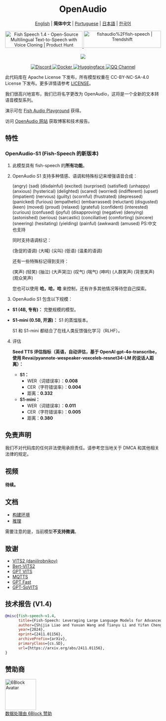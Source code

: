 <div align="center">
<h1>OpenAudio</h1>

[English](../README.md) | **简体中文** | [Portuguese](README.pt-BR.md) | [日本語](README.ja.md) | [한국어](README.ko.md) <br>

<a href="https://www.producthunt.com/posts/fish-speech-1-4?embed=true&utm_source=badge-featured&utm_medium=badge&utm_souce=badge-fish&#0045;speech&#0045;1&#0045;4" target="_blank">
    <img src="https://api.producthunt.com/widgets/embed-image/v1/featured.svg?post_id=488440&theme=light" alt="Fish&#0032;Speech&#0032;1&#0046;4 - Open&#0045;Source&#0032;Multilingual&#0032;Text&#0045;to&#0045;Speech&#0032;with&#0032;Voice&#0032;Cloning | Product Hunt" style="width: 250px; height: 54px;" width="250" height="54" />
</a>
<a href="https://trendshift.io/repositories/7014" target="_blank">
    <img src="https://trendshift.io/api/badge/repositories/7014" alt="fishaudio%2Ffish-speech | Trendshift" style="width: 250px; height: 55px;" width="250" height="55"/>
</a>
<br>
</div>
<br>

<div align="center">
    <img src="https://count.getloli.com/get/@fish-speech?theme=asoul" /><br>
</div>

<br>

<div align="center">
    <a target="_blank" href="https://discord.gg/Es5qTB9BcN">
        <img alt="Discord" src="https://img.shields.io/discord/1214047546020728892?color=%23738ADB&label=Discord&logo=discord&logoColor=white&style=flat-square"/>
    </a>
    <a target="_blank" href="https://hub.docker.com/r/fishaudio/fish-speech">
        <img alt="Docker" src="https://img.shields.io/docker/pulls/fishaudio/fish-speech?style=flat-square&logo=docker"/>
    </a>
    <a target="_blank" href="https://huggingface.co/spaces/fishaudio/fish-speech-1">
        <img alt="Huggingface" src="https://img.shields.io/badge/🤗%20-space%20demo-yellow"/>
    </a>
    <a target="_blank" href="https://pd.qq.com/s/bwxia254o">
      <img alt="QQ Channel" src="https://img.shields.io/badge/QQ-blue?logo=tencentqq">
    </a>
</div>

此代码库在 Apache License 下发布，所有模型权重在 CC-BY-NC-SA-4.0 License 下发布。更多详情请参考 [LICENSE](../LICENSE)。

我们很高兴地宣布，我们已将名字更改为 OpenAudio，这将是一个全新的文本转语音模型系列。

演示可在 [Fish Audio Playground](https://fish.audio) 获得。

访问 [OpenAudio 网站](https://openaudio.com) 获取博客和技术报告。

## 特性
### OpenAudio-S1 (Fish-Speech 的新版本)

1. 此模型具有 fish-speech 的**所有功能**。

2. OpenAudio S1 支持多种情感、语调和特殊标记来增强语音合成：
   
      (angry) (sad) (disdainful) (excited) (surprised) (satisfied) (unhappy) (anxious) (hysterical) (delighted) (scared) (worried) (indifferent) (upset) (impatient) (nervous) (guilty) (scornful) (frustrated) (depressed) (panicked) (furious) (empathetic) (embarrassed) (reluctant) (disgusted) (keen) (moved) (proud) (relaxed) (grateful) (confident) (interested) (curious) (confused) (joyful) (disapproving) (negative) (denying) (astonished) (serious) (sarcastic) (conciliative) (comforting) (sincere) (sneering) (hesitating) (yielding) (painful) (awkward) (amused) PS:中文也支持

   同时支持语调标记：

   (急促的语调) (大喊) (尖叫) (低语) (温柔的语调)

    还有一些特殊标记得到支持：

    (笑声) (轻笑) (抽泣) (大声哭泣) (叹气) (喘气) (呻吟) (人群笑声) (背景笑声) (观众笑声)

    您也可以使用 **哈，哈，哈** 来控制，还有许多其他情况等待您自己探索。

3. OpenAudio S1 包含以下规模：
-   **S1 (4B, 专有)：** 完整规模的模型。
-   **S1-mini (0.5B, 开源)：** S1 的蒸馏版本。

    S1 和 S1-mini 都结合了在线人类反馈强化学习（RLHF）。

4. 评估

    **Seed TTS 评估指标（英语，自动评估，基于 OpenAI gpt-4o-transcribe，使用 Revai/pyannote-wespeaker-voxceleb-resnet34-LM 的说话人距离）：**

    -   **S1：**
        -   WER（词错误率）：**0.008**
        -   CER（字符错误率）：**0.004**
        -   距离：**0.332**
    -   **S1-mini：**
        -   WER（词错误率）：**0.011**
        -   CER（字符错误率）：**0.005**
        -   距离：**0.380**
    

## 免责声明

我们不对代码库的任何非法使用承担责任。请参考您当地关于 DMCA 和其他相关法律的规定。

## 视频

#### 待续。

## 文档

- [构建环境](zh/install.md)
- [推理](zh/inference.md)

需要注意的是，当前模型**不支持微调**。

## 致谢

- [VITS2 (daniilrobnikov)](https://github.com/daniilrobnikov/vits2)
- [Bert-VITS2](https://github.com/fishaudio/Bert-VITS2)
- [GPT VITS](https://github.com/innnky/gpt-vits)
- [MQTTS](https://github.com/b04901014/MQTTS)
- [GPT Fast](https://github.com/pytorch-labs/gpt-fast)
- [GPT-SoVITS](https://github.com/RVC-Boss/GPT-SoVITS)

## 技术报告 (V1.4)
```bibtex
@misc{fish-speech-v1.4,
      title={Fish-Speech: Leveraging Large Language Models for Advanced Multilingual Text-to-Speech Synthesis},
      author={Shijia Liao and Yuxuan Wang and Tianyu Li and Yifan Cheng and Ruoyi Zhang and Rongzhi Zhou and Yijin Xing},
      year={2024},
      eprint={2411.01156},
      archivePrefix={arXiv},
      primaryClass={cs.SD},
      url={https://arxiv.org/abs/2411.01156},
}
```

## 赞助商

<div>
  <a href="https://6block.com/">
    <img src="https://avatars.githubusercontent.com/u/60573493" width="100" height="100" alt="6Block Avatar"/>
  </a>
  <br>
  <a href="https://6block.com/">数据处理由 6Block 赞助</a>
</div>
